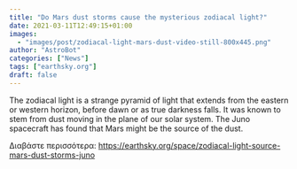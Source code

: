 ```yaml
---
title: "Do Mars dust storms cause the mysterious zodiacal light?"
date: 2021-03-11T12:49:15+01:00
images:
  - "images/post/zodiacal-light-mars-dust-video-still-800x445.png"
author: "AstroBot"
categories: ["News"]
tags: ["earthsky.org"]
draft: false
---
```


The zodiacal light is a strange pyramid of light that extends from the eastern or western horizon, before dawn or as true darkness falls. It was known to stem from dust moving in the plane of our solar system. The Juno spacecraft has found that Mars might be the source of the dust.

Διαβάστε περισσότερα: https://earthsky.org/space/zodiacal-light-source-mars-dust-storms-juno
